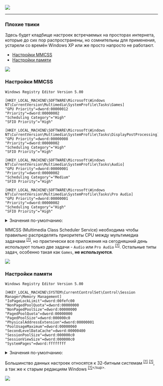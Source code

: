 [![](https://github.com/denis-g/windows10-latency-optimization/blob/master/images/header_small.png)](https://github.com/denis-g/windows10-latency-optimization#содержание)

---

### Плохие твики

Здесь будет кладбище настроек встречаемых на просторах интернета, которые до сих пор распространены, но сомнительны для применения, устарели со времён Windows XP или же просто напросто не работают.

- [Настройки MMCSS](https://github.com/denis-g/windows10-latency-optimization/blob/master/_content/tweaks-bad.md#настройки-mmcss)
- [Настройки памяти](https://github.com/denis-g/windows10-latency-optimization/blob/master/_content/tweaks-bad.md#настройки-памяти)

![](https://github.com/denis-g/windows10-latency-optimization/blob/master/images/hr.png)

### Настройки MMCSS

```reg
Windows Registry Editor Version 5.00

[HKEY_LOCAL_MACHINE\SOFTWARE\Microsoft\Windows NT\CurrentVersion\Multimedia\SystemProfile\Tasks\Games]
"GPU Priority"=dword:00000012
"Priority"=dword:00000002
"Scheduling Category"="High"
"SFIO Priority"="High"

[HKEY_LOCAL_MACHINE\SOFTWARE\Microsoft\Windows NT\CurrentVersion\Multimedia\SystemProfile\Tasks\DisplayPostProcessing]
"GPU Priority"=dword:00000008
"Priority"=dword:00000002
"Scheduling Category"="High"
"SFIO Priority"="High"

[HKEY_LOCAL_MACHINE\SOFTWARE\Microsoft\Windows NT\CurrentVersion\Multimedia\SystemProfile\Tasks\Audio]
"GPU Priority"=dword:00000001
"Priority"=dword:00000002
"Scheduling Category"="Medium"
"SFIO Priority"="High"

[HKEY_LOCAL_MACHINE\SOFTWARE\Microsoft\Windows NT\CurrentVersion\Multimedia\SystemProfile\Tasks\Pro Audio]
"GPU Priority"=dword:00000001
"Priority"=dword:00000002
"Scheduling Category"="High"
"SFIO Priority"="High"
```

<details><summary>Значения по-умолчанию:</summary>

```reg
Windows Registry Editor Version 5.00

[HKEY_LOCAL_MACHINE\SOFTWARE\Microsoft\Windows NT\CurrentVersion\Multimedia\SystemProfile\Tasks\Games]
"GPU Priority"=dword:00000008
"Priority"=dword:00000002
"Scheduling Category"="Medium"
"SFIO Priority"="Normal"

[HKEY_LOCAL_MACHINE\SOFTWARE\Microsoft\Windows NT\CurrentVersion\Multimedia\SystemProfile\Tasks\DisplayPostProcessing]
"GPU Priority"=dword:00000008
"Priority"=dword:00000008
"Scheduling Category"="High"
"SFIO Priority"="Normal"

[HKEY_LOCAL_MACHINE\SOFTWARE\Microsoft\Windows NT\CurrentVersion\Multimedia\SystemProfile\Tasks\Audio]
"GPU Priority"=dword:00000008
"Priority"=dword:00000006
"Scheduling Category"="Medium"
"SFIO Priority"="Normal"

[HKEY_LOCAL_MACHINE\SOFTWARE\Microsoft\Windows NT\CurrentVersion\Multimedia\SystemProfile\Tasks\Pro Audio]
"GPU Priority"=dword:00000008
"Priority"=dword:00000001
"Scheduling Category"="High"
"SFIO Priority"="Normal"
```

</details>

MMCSS (Multimedia Class Scheduler Service) необходима чтобы правильно распределять приоритеты CPU между мультимедиа задачами <sup>[[?]](https://docs.microsoft.com/ru-ru/windows/win32/procthread/multimedia-class-scheduler-service)</sup>, но практически все приложения на сегодняшний день используют только две задачи - `Audio` или `Pro Audio` <sup>[[?]](https://github.com/djdallmann/GamingPCSetup/tree/master/CONTENT/RESEARCH/WINSERVICES)</sup>. Остальные типы задач, особенно такая как `Games`, **не используются**.

![](https://github.com/denis-g/windows10-latency-optimization/blob/master/images/hr.png)

### Настройки памяти

```reg
Windows Registry Editor Version 5.00

[HKEY_LOCAL_MACHINE\SYSTEM\CurrentControlSet\Control\Session Manager\Memory Management]
"IoPageLockLimit"=dword:00fefc00
"NonPagedPoolQuota"=dword:00000000
"NonPagedPoolSize"=dword:00000000
"PagedPoolQuota"=dword:00000000
"PagedPoolSize"=dword:000000c0
"PhysicalAddressExtension"=dword:00000001
"PoolUsageMaximum"=dword:00000060
"SecondLevelDataCache"=dword:00000400
"SessionPoolSize"=dword:000000c0
"SessionViewSize"=dword:000000c0
"SystemPages"=dword:ffffffff
```

<details><summary>Значения по-умолчанию:</summary>

```reg
Windows Registry Editor Version 5.00

[HKEY_LOCAL_MACHINE\SYSTEM\CurrentControlSet\Control\Session Manager\Memory Management]
"IoPageLockLimit"=-
"NonPagedPoolQuota"=dword:00000000
"NonPagedPoolSize"=dword:00000000
"PagedPoolQuota"=dword:0000000
"PagedPoolSize"=dword:00000000
"PhysicalAddressExtension"=dword:00000001
"PoolUsageMaximum"=-
"SecondLevelDataCache"=dword:00000000
"SessionPoolSize"=dword:00000004
"SessionViewSize"=dword:00000030
"SystemPages"=dword:00000000
```

</details>

Большинство данных настроек относятся к 32-битным системам <sup>[[?]](https://docs.microsoft.com/en-us/windows/win32/memory/memory-management-registry-keys)</sup> <sup>[[?]](https://docs.microsoft.com/en-us/troubleshoot/windows-server/performance/unable-allocate-memory-system-paged-pool)</sup>, а так же к старым редакциям Windows <sup>[[?]](https://docs.microsoft.com/en-us/previous-versions/windows/it-pro/windows-2000-server/cc959494(v=technet.10))</sup>.

![](https://github.com/denis-g/windows10-latency-optimization/blob/master/images/hr.png)
